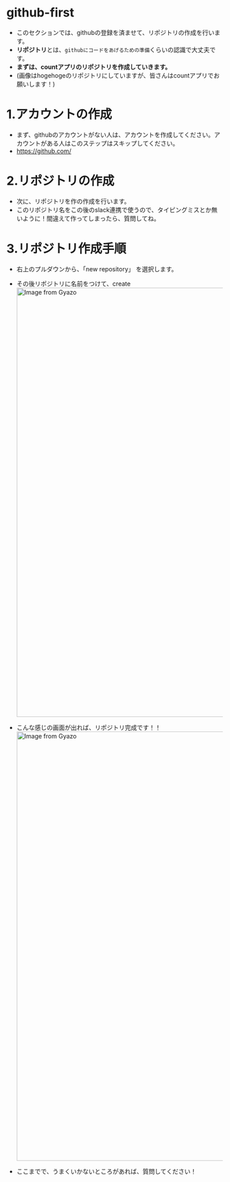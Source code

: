 # github-first
- このセクションでは、githubの登録を済ませて、リポジトリの作成を行います。
- **リポジトリ**とは、`githubにコードをあげるための準備`くらいの認識で大丈夫です。
- **まずは、countアプリのリポジトリを作成していきます。**
- (画像はhogehogeのリポジトリにしていますが、皆さんはcountアプリでお願いします！)

# 1.アカウントの作成
- まず、githubのアカウントがない人は、アカウントを作成してください。アカウントがある人はこのステップはスキップしてください。
- https://github.com/

# 2.リポジトリの作成
- 次に、リポジトリを作の作成を行います。
- このリポジトリ名をこの後のslack連携で使うので、タイピングミスとか無いように！間違えて作ってしまったら、質問してね。

# 3.リポジトリ作成手順
- 右上のプルダウンから、「new repository」 を選択します。
- その後リポジトリに名前をつけて、create
<a href="https://gyazo.com/30b2efdbcb9cd9c1a76636050ad20365"><img src="https://i.gyazo.com/30b2efdbcb9cd9c1a76636050ad20365.gif" alt="Image from Gyazo" width="1000"/></a>

- こんな感じの画面が出れば、リポジトリ完成です！！
<a href="https://gyazo.com/b8576d2eea7b81e4688753bf3899f5f2"><img src="https://i.gyazo.com/b8576d2eea7b81e4688753bf3899f5f2.gif" alt="Image from Gyazo" width="1000"/></a>

- ここまでで、うまくいかないところがあれば、質問してください！
